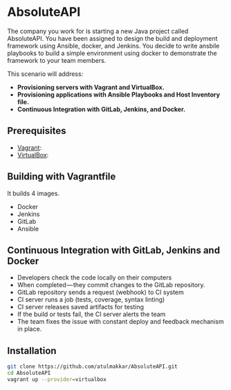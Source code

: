 # AbsoluteAPI

The company you work for is starting a new Java project called AbsoluteAPI. You have been assigned to design the build and deployment framework using Ansible, docker, and Jenkins. You decide to write ansbile playbooks to build a simple environment using docker to demonstrate the framework to your team members. 

This scenario will address:
- **Provisioning servers with Vagrant and VirtualBox.**
- **Provisioning applications with Ansible Playbooks and Host Inventory file.**
- **Continuous Integration with GitLab, Jenkins, and Docker.**

## Prerequisites
-  [Vagrant](https://www.vagrantup.com/downloads.html):  
-  [VirtualBox](https://www.virtualbox.org/wiki/Downloads): 


## Building with Vagrantfile

It builds 4 images.
- Docker
- Jenkins
- GitLab
- Ansible

## Continuous Integration with GitLab, Jenkins and Docker
- Developers check the code locally on their computers
- When completed — they commit changes to the GitLab repository.
- GitLab repository sends a request (webhook) to CI system
- CI server runs a job (tests, coverage, syntax linting)
- CI server releases saved artifacts for testing
- If the build or tests fail, the CI server alerts the team
- The team fixes the issue with constant deploy and feedback mechanism in place.


## Installation

```sh 
git clone https://github.com/atulmakkar/AbsoluteAPI.git
cd AbsoluteAPI
vagrant up --provider=virtualbox
```

